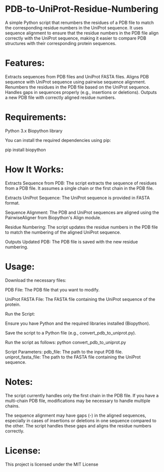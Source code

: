 # PDB-to-UniProt-Residue-Numbering
A simple Python script that renumbers the residues of a PDB file to match the corresponding residue numbers in the UniProt sequence.
It uses sequence alignment to ensure that the residue numbers in the PDB file align correctly with the UniProt sequence, making it easier to compare PDB structures with their corresponding protein sequences.

# Features:

Extracts sequences from PDB files and UniProt FASTA files.
Aligns PDB sequence with UniProt sequence using pairwise sequence alignment.
Renumbers the residues in the PDB file based on the UniProt sequence.
Handles gaps in sequences properly (e.g., insertions or deletions).
Outputs a new PDB file with correctly aligned residue numbers.

# Requirements:

Python 3.x
Biopython library

You can install the required dependencies using pip:

pip install biopython

# How It Works:

Extracts Sequence from PDB: The script extracts the sequence of residues from a PDB file. It assumes a single chain or the first chain in the PDB file.

Extracts UniProt Sequence: The UniProt sequence is provided in FASTA format.

Sequence Alignment: The PDB and UniProt sequences are aligned using the PairwiseAligner from Biopython's Align module.

Residue Numbering: The script updates the residue numbers in the PDB file to match the numbering of the aligned UniProt sequence.

Outputs Updated PDB: The PDB file is saved with the new residue numbering.

# Usage:

Download the necessary files:

PDB File: The PDB file that you want to modify.

UniProt FASTA File: The FASTA file containing the UniProt sequence of the protein.

Run the Script:

Ensure you have Python and the required libraries installed (Biopython).

Save the script to a Python file (e.g., convert_pdb_to_uniprot.py).

Run the script as follows:
python convert_pdb_to_uniprot.py

Script Parameters:
pdb_file: The path to the input PDB file.
uniprot_fasta_file: The path to the FASTA file containing the UniProt sequence.

# Notes:

The script currently handles only the first chain in the PDB file. If you have a multi-chain PDB file, modifications may be necessary to handle multiple chains.

The sequence alignment may have gaps (-) in the aligned sequences, especially in cases of insertions or deletions in one sequence compared to the other. The script handles these gaps and aligns the residue numbers correctly.

# License:

This project is licensed under the MIT License
